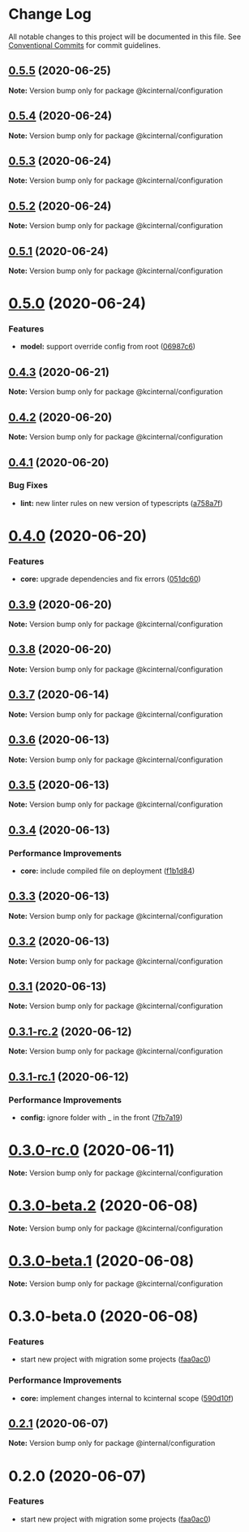 # Change Log

All notable changes to this project will be documented in this file.
See [Conventional Commits](https://conventionalcommits.org) for commit guidelines.

## [0.5.5](https://github.com/kamontat/kcutils/compare/@kcinternal/configuration@0.5.4...@kcinternal/configuration@0.5.5) (2020-06-25)

**Note:** Version bump only for package @kcinternal/configuration





## [0.5.4](https://github.com/kamontat/kcutils/compare/@kcinternal/configuration@0.5.3...@kcinternal/configuration@0.5.4) (2020-06-24)

**Note:** Version bump only for package @kcinternal/configuration





## [0.5.3](https://github.com/kamontat/kcutils/compare/@kcinternal/configuration@0.5.2...@kcinternal/configuration@0.5.3) (2020-06-24)

**Note:** Version bump only for package @kcinternal/configuration





## [0.5.2](https://github.com/kamontat/kcutils/compare/@kcinternal/configuration@0.5.1...@kcinternal/configuration@0.5.2) (2020-06-24)

**Note:** Version bump only for package @kcinternal/configuration





## [0.5.1](https://github.com/kamontat/kcutils/compare/@kcinternal/configuration@0.5.0...@kcinternal/configuration@0.5.1) (2020-06-24)

**Note:** Version bump only for package @kcinternal/configuration





# [0.5.0](https://github.com/kamontat/kcutils/compare/@kcinternal/configuration@0.4.3...@kcinternal/configuration@0.5.0) (2020-06-24)


### Features

* **model:** support override config from root ([06987c6](https://github.com/kamontat/kcutils/commit/06987c6223fca2d3329e852fe2c67148c078d36d))





## [0.4.3](https://github.com/kamontat/kcutils/compare/@kcinternal/configuration@0.4.2...@kcinternal/configuration@0.4.3) (2020-06-21)

**Note:** Version bump only for package @kcinternal/configuration





## [0.4.2](https://github.com/kamontat/kcutils/compare/@kcinternal/configuration@0.4.1...@kcinternal/configuration@0.4.2) (2020-06-20)

**Note:** Version bump only for package @kcinternal/configuration





## [0.4.1](https://github.com/kamontat/kcutils/compare/@kcinternal/configuration@0.4.0...@kcinternal/configuration@0.4.1) (2020-06-20)


### Bug Fixes

* **lint:** new linter rules on new version of typescripts ([a758a7f](https://github.com/kamontat/kcutils/commit/a758a7f878d8c8f4318472ad5cea93870c002a39))





# [0.4.0](https://github.com/kamontat/kcutils/compare/@kcinternal/configuration@0.3.9...@kcinternal/configuration@0.4.0) (2020-06-20)


### Features

* **core:** upgrade dependencies and fix errors ([051dc60](https://github.com/kamontat/kcutils/commit/051dc60b1f88ab9b67b884d4fde7259dbcb8b322))





## [0.3.9](https://github.com/kamontat/kcutils/compare/@kcinternal/configuration@0.3.8...@kcinternal/configuration@0.3.9) (2020-06-20)

**Note:** Version bump only for package @kcinternal/configuration





## [0.3.8](https://github.com/kamontat/kcutils/compare/@kcinternal/configuration@0.3.7...@kcinternal/configuration@0.3.8) (2020-06-20)

**Note:** Version bump only for package @kcinternal/configuration





## [0.3.7](https://github.com/kamontat/kcutils/compare/@kcinternal/configuration@0.3.6...@kcinternal/configuration@0.3.7) (2020-06-14)

**Note:** Version bump only for package @kcinternal/configuration





## [0.3.6](https://github.com/kamontat/kcutils/compare/@kcinternal/configuration@0.3.5...@kcinternal/configuration@0.3.6) (2020-06-13)

**Note:** Version bump only for package @kcinternal/configuration





## [0.3.5](https://github.com/kamontat/kcutils/compare/@kcinternal/configuration@0.3.4...@kcinternal/configuration@0.3.5) (2020-06-13)

**Note:** Version bump only for package @kcinternal/configuration





## [0.3.4](https://github.com/kamontat/kcutils/compare/@kcinternal/configuration@0.3.3...@kcinternal/configuration@0.3.4) (2020-06-13)


### Performance Improvements

* **core:** include compiled file on deployment ([f1b1d84](https://github.com/kamontat/kcutils/commit/f1b1d8450f4108cc8495e29c9a49bc4a79f0041e))





## [0.3.3](https://github.com/kamontat/kcutils/compare/@kcinternal/configuration@0.3.2...@kcinternal/configuration@0.3.3) (2020-06-13)

**Note:** Version bump only for package @kcinternal/configuration





## [0.3.2](https://github.com/kamontat/kcutils/compare/@kcinternal/configuration@0.3.1...@kcinternal/configuration@0.3.2) (2020-06-13)

**Note:** Version bump only for package @kcinternal/configuration





## [0.3.1](https://github.com/kamontat/kcutils/compare/@kcinternal/configuration@0.3.1-rc.2...@kcinternal/configuration@0.3.1) (2020-06-13)

**Note:** Version bump only for package @kcinternal/configuration





## [0.3.1-rc.2](https://github.com/kamontat/kcutils/compare/@kcinternal/configuration@0.3.1-rc.1...@kcinternal/configuration@0.3.1-rc.2) (2020-06-12)

**Note:** Version bump only for package @kcinternal/configuration





## [0.3.1-rc.1](https://github.com/kamontat/kcutils/compare/@kcinternal/configuration@0.3.0-rc.0...@kcinternal/configuration@0.3.1-rc.1) (2020-06-12)


### Performance Improvements

* **config:** ignore folder with _ in the front ([7fb7a19](https://github.com/kamontat/kcutils/commit/7fb7a196301232b34c3ba8470148a2f26237f661))





# [0.3.0-rc.0](https://github.com/kamontat/kcutils/compare/@kcinternal/configuration@0.3.0-beta.2...@kcinternal/configuration@0.3.0-rc.0) (2020-06-11)

**Note:** Version bump only for package @kcinternal/configuration





# [0.3.0-beta.2](https://github.com/kamontat/kcutils/compare/@kcinternal/configuration@0.3.0-beta.1...@kcinternal/configuration@0.3.0-beta.2) (2020-06-08)

**Note:** Version bump only for package @kcinternal/configuration





# [0.3.0-beta.1](https://github.com/kamontat/kcutils/compare/@kcinternal/configuration@0.3.0-beta.0...@kcinternal/configuration@0.3.0-beta.1) (2020-06-08)

**Note:** Version bump only for package @kcinternal/configuration





# 0.3.0-beta.0 (2020-06-08)


### Features

* start new project with migration some projects ([faa0ac0](https://github.com/kamontat/kcutils/commit/faa0ac00d95421af7540936e98f619475d3e5532))


### Performance Improvements

* **core:** implement changes internal to kcinternal scope ([590d10f](https://github.com/kamontat/kcutils/commit/590d10ff35d617e9964691b7a12d10f5b9170902))





## [0.2.1](https://github.com/kamontat/kcutils/compare/@internal/configuration@0.2.0...@internal/configuration@0.2.1) (2020-06-07)

**Note:** Version bump only for package @internal/configuration





# 0.2.0 (2020-06-07)


### Features

* start new project with migration some projects ([faa0ac0](https://github.com/kamontat/kcutils/commit/faa0ac00d95421af7540936e98f619475d3e5532))
